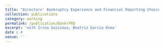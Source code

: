 ```yaml
---
title: "Directors' Bankruptcy Experience and Financial Reporting Choices"
collection: publications
category: working
permalink: /publication/BankrFRQ
excerpt: 'with Irina Gazizova, Beatriz Garcia Osma'
date : #
venue: ''
---
```


